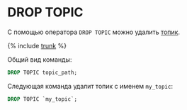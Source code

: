 # DROP TOPIC

С помощью оператора `DROP TOPIC` можно удалить [топик](../../../../concepts/topic).

{% include [trunk](../../../_includes/trunk.md) %}

Общий вид команды:

```sql
DROP TOPIC topic_path;
```

Следующая команда удалит топик с именем `my_topic`:

```sql
DROP TOPIC `my_topic`;
```

